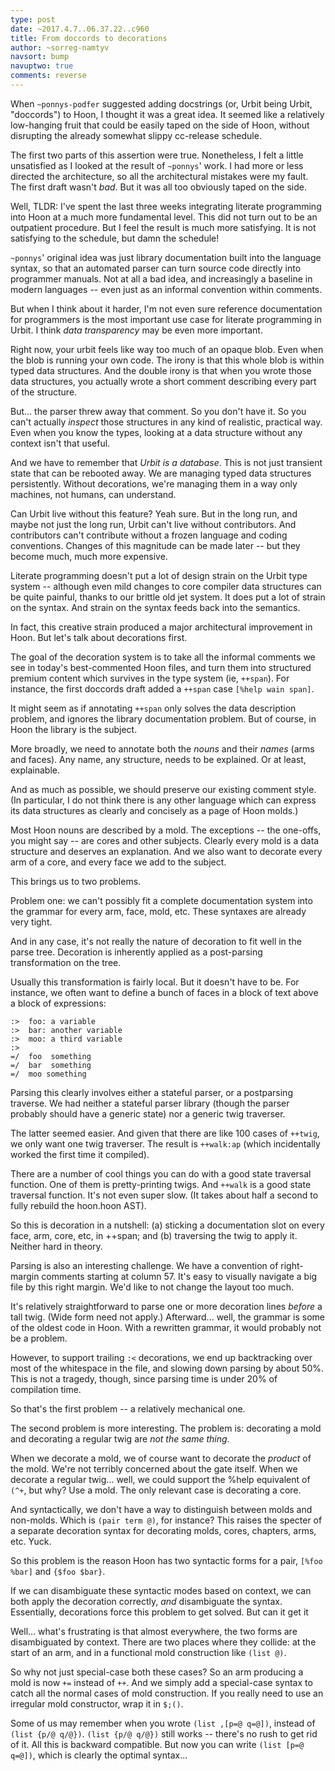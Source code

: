 ```yaml
---
type: post
date: ~2017.4.7..06.37.22..c960
title: From doccords to decorations
author: ~sorreg-namtyv
navsort: bump
navuptwo: true
comments: reverse
---
```


When `~ponnys-podfer` suggested adding docstrings (or, Urbit being Urbit, "doccords") to Hoon, I thought it was a great idea.  It seemed like a relatively low-hanging fruit that could be easily taped on the side of Hoon, without disrupting the already somewhat slippy cc-release schedule.

The first two parts of this assertion were true.  Nonetheless, I felt a little unsatisfied as I looked at the result of `~ponnys`' work.  I had more or less directed the architecture, so all the architectural mistakes were my fault.  The first draft wasn't *bad*.  But it was all too obviously taped on the side.

Well, TLDR: I've spent the last three weeks integrating literate programming into Hoon at a much more fundamental level.  This did not turn out to be an outpatient procedure.  But I feel the result is much more satisfying.  It is not satisfying to the schedule, but damn the schedule!

`~ponnys`' original idea was just library documentation built into the language syntax, so that an automated parser can turn source code directly into programmer manuals.  Not at all a bad idea, and increasingly a baseline in modern languages -- even just as an informal convention within comments.

But when I think about it harder, I'm not even sure reference documentation for programmers is the most important use case for literate programming in Urbit.  I think *data transparency* may be even more important.

Right now, your urbit feels like way too much of an opaque blob.  Even when the blob is running your own code.  The irony is that this whole blob is within typed data structures.  And the double irony is that when you wrote those data structures, you actually wrote a short comment describing every part of the structure.

But... the parser threw away that comment.  So you don't have it.  So you can't actually *inspect* those structures in any kind of realistic, practical way.  Even when you know the types, looking at a data structure without any context isn't that useful.

And we have to remember that *Urbit is a database*.  This is not just transient state that can be rebooted away.  We are managing typed data structures persistently.  Without decorations, we're managing them in a way only machines, not humans, can understand.

Can Urbit live without this feature?  Yeah sure.  But in the long run, and maybe not just the long run, Urbit can't live without contributors.  And contributors can't contribute without a frozen language and coding conventions.  Changes of this magnitude can be made later -- but they become much, much more expensive.

Literate programming doesn't put a lot of design strain on the Urbit type system -- although even mild changes to core compiler data structures can be quite painful, thanks to our brittle old jet system.  It does put a lot of strain on the syntax.  And strain on the syntax feeds back into the semantics.

In fact, this creative strain produced a major architectural improvement in Hoon.  But let's talk about decorations first.

The goal of the decoration system is to take all the informal comments we see in today's best-commented Hoon files, and turn them into structured premium content which survives in the type system (ie, `++span`).  For instance, the first doccords draft added a `++span` case `[%help wain span]`.

It might seem as if annotating `++span` only solves the data description problem, and ignores the library documentation problem.  But of course, in Hoon the library is the subject.

More broadly, we need to annotate both the *nouns* and their *names* (arms and faces).  Any name, any structure, needs to be explained.  Or at least, explainable.  

And as much as possible, we should preserve our existing comment style.  (In particular, I do not think there is any other language which can express its data structures as clearly and concisely as a page of Hoon molds.)

Most Hoon nouns are described by a mold.  The exceptions -- the one-offs, you might say -- are cores and other subjects.  Clearly every mold is a data structure and deserves an explanation.  And we also want to decorate every arm of a core, and every face we add to the subject.

This brings us to two problems.

Problem one: we can't possibly fit a complete documentation system into the grammar for every arm, face, mold, etc.  These syntaxes are already very tight.

And in any case, it's not really the nature of decoration to fit well in the parse tree.  Decoration is inherently applied as a post-parsing transformation on the tree.

Usually this transformation is fairly local.  But it doesn't have to be.  For instance, we often want to define a bunch of faces in a block of text above a block of expressions:

``` 
:>  foo: a variable 
:>  bar: another variable 
:>  moo: a third variable 
:> 
=/  foo  something 
=/  bar  something 
=/  moo something 
```

Parsing this clearly involves either a stateful parser, or a postparsing traverse.  We had neither a stateful parser library (though the parser probably should have a generic state) nor a generic twig traverser.  

The latter seemed easier.  And given that there are like 100 cases of `++twig`, we only want one twig traverser.  The result is `++walk:ap` (which incidentally worked the first time it compiled).

There are a number of cool things you can do with a good state traversal function.  One of them is pretty-printing twigs.  And `++walk` is a good state traversal function.  It's not even super slow.  (It takes about half a second to fully rebuild the hoon.hoon AST).

So this is decoration in a nutshell: (a) sticking a documentation slot on every face, arm, core, etc, in ++span; and (b) traversing the twig to apply it.  Neither hard in theory.

Parsing is also an interesting challenge.  We have a convention of right-margin comments starting at column 57.  It's easy to visually navigate a big file by this right margin.  We'd like to not change the layout too much.

It's relatively straightforward to parse one or more decoration lines *before* a tall twig.  (Wide form need not apply.) Afterward... well, the grammar is some of the oldest code in Hoon.  With a rewritten grammar, it would probably not be a problem.  

However, to support trailing `:<` decorations, we end up backtracking over most of the whitespace in the file, and slowing down parsing by about 50%.  This is not a tragedy, though, since parsing time is under 20% of compilation time.

So that's the first problem -- a relatively mechanical one.

The second problem is more interesting.  The problem is: decorating a mold and decorating a regular twig are *not the same thing*.

When we decorate a mold, we of course want to decorate the *product* of the mold.  We're not terribly concerned about the gate itself.  When we decorate a regular twig... well, we could support the %help equivalent of `(^+`, but why?  Use a mold.  The only relevant case is decorating a core.

And syntactically, we don't have a way to distinguish between molds and non-molds.  Which is `(pair term @)`, for instance?  This raises the specter of a separate decoration syntax for decorating molds, cores, chapters, arms, etc.  Yuck.

So this problem is the reason Hoon has two syntactic forms for a pair, `[%foo %bar]` and `{$foo $bar}`.

If we can disambiguate these syntactic modes based on context, we can both apply the decoration correctly, *and* disambiguate the syntax.  Essentially, decorations force this problem to get solved.  But can it get it 

Well... what's frustrating is that almost everywhere, the two forms are disambiguated by context.  There are two places where they collide: at the start of an arm, and in a functional mold construction like `(list @)`.

So why not just special-case both these cases?  So an arm producing a mold is now `+=` instead of `++`.  And we simply add a special-case syntax to catch all the normal cases of mold construction.  If you really need to use an irregular mold constructor, wrap it in `$;()`.

Some of us may remember when you wrote `(list ,[p=@ q=@])`, instead of `(list {p/@ q/@})`.  `(list {p/@ q/@})` still works -- there's no rush to get rid of it.  All this is backward compatible.  But now you can write `(list [p=@ q=@])`, which is clearly the optimal syntax...